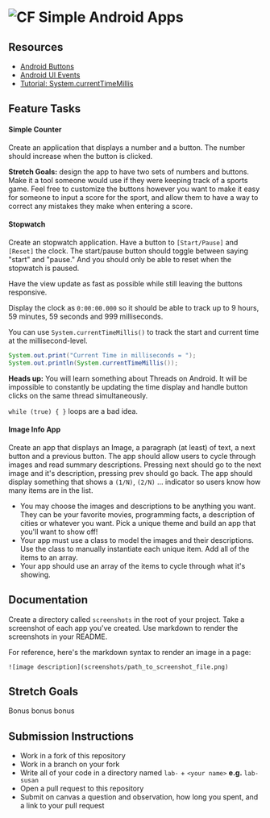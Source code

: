 # ![CF](http://i.imgur.com/7v5ASc8.png) Simple Android Apps


## Resources  
  * [Android Buttons](https://developer.android.com/guide/topics/ui/controls/button.html)
  * [Android UI Events](https://developer.android.com/guide/topics/ui/ui-events.html)
  * [Tutorial: System.currentTimeMillis](https://www.tutorialspoint.com/java/lang/system_currenttimemillis.htm)
  
## Feature Tasks  
#### Simple Counter
Create an application that displays a number and a button. The number should
increase when the button is clicked.

**Stretch Goals:** design the app to have two sets of numbers and buttons. Make
it a tool someone would use if they were keeping track of a sports game. Feel
free to customize the buttons however you want to make it easy for someone to
input a score for the sport, and allow them to have a way to correct any
mistakes they make when entering a score.

#### Stopwatch
Create an stopwatch application. Have a button to `[Start/Pause]` and `[Reset]`
the clock. The start/pause button should toggle between saying "start" and
"pause." And you should only be able to reset when the stopwatch is paused.

Have the view update as fast as possible while still leaving the buttons
responsive.

Display the clock as `0:00:00.000` so it should be able to track up to
9 hours, 59 minutes, 59 seconds and 999 milliseconds.

You can use `System.currentTimeMillis()` to track the start and current time
at the millisecond-level.

```java
System.out.print("Current Time in milliseconds = ");
System.out.println(System.currentTimeMillis());
```

**Heads up:** You will learn something about Threads on Android. It will be
impossible to constantly be updating the time display and handle button clicks
on the same thread simultaneously.

`while (true) { }` loops are a bad idea.

#### Image Info App
Create an app that displays an Image, a paragraph (at least) of text, a next
button and a previous button. The app should allow users to cycle through images
and read summary descriptions. Pressing next should go to the next image and
it's description, pressing prev should go back. The app should display something
that shows a `(1/N)`, `(2/N)` ... indicator so users know how many items are
in the list.

* You may choose the images and descriptions to be anything you want. They can
  be your favorite movies, programming facts, a description of cities or
  whatever you want. Pick a unique theme and build an app that you'll want to
  show off!
* Your app must use a class to model the images and their descriptions.
  Use the class to manually instantiate each unique item. Add all of the items
  to an array.
* Your app should use an array of the items to cycle through what it's showing.

## Documentation
Create a directory called `screenshots` in the root of your project. Take a
screenshot of each app you've created. Use markdown to render the screenshots
in your README.

For reference, here's the markdown syntax to render an image in a page:

```
![image description](screenshots/path_to_screenshot_file.png)
```

## Stretch Goals
Bonus bonus bonus

## Submission Instructions
* Work in a fork of this repository
* Work in a branch on your fork
* Write all of your code in a directory named `lab-` + `<your name>` **e.g.** `lab-susan`
* Open a pull request to this repository
* Submit on canvas a question and observation, how long you spent, and a link to
  your pull request
